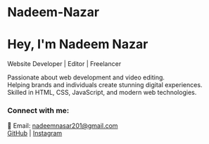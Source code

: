 # Nadeem-Nazar

# Hey, I'm Nadeem Nazar  
Website Developer | Editor | Freelancer  

Passionate about web development and video editing.  
Helping brands and individuals create stunning digital experiences.  
Skilled in HTML, CSS, JavaScript, and modern web technologies.  

### Connect with me:  
📧 Email: nadeemnasar201@gmail.com  
[GitHub](https://github.com/nadeemnzr) | [Instagram](https://instagram.com/nadeemnazr)  

